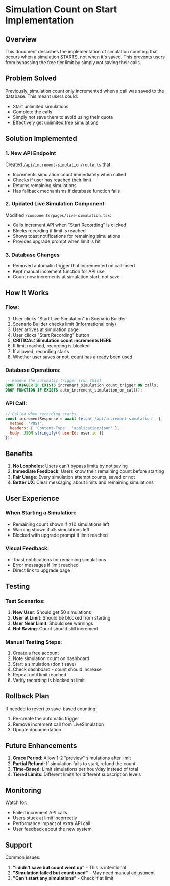 # Simulation Count on Start Implementation

## Overview
This document describes the implementation of simulation counting that occurs when a simulation STARTS, not when it's saved. This prevents users from bypassing the free tier limit by simply not saving their calls.

## Problem Solved
Previously, simulation count only incremented when a call was saved to the database. This meant users could:
- Start unlimited simulations
- Complete the calls
- Simply not save them to avoid using their quota
- Effectively get unlimited free simulations

## Solution Implemented

### 1. New API Endpoint
Created `/api/increment-simulation/route.ts` that:
- Increments simulation count immediately when called
- Checks if user has reached their limit
- Returns remaining simulations
- Has fallback mechanisms if database function fails

### 2. Updated Live Simulation Component
Modified `/components/pages/live-simulation.tsx`:
- Calls increment API when "Start Recording" is clicked
- Blocks recording if limit is reached
- Shows toast notifications for remaining simulations
- Provides upgrade prompt when limit is hit

### 3. Database Changes
- Removed automatic trigger that incremented on call insert
- Kept manual increment function for API use
- Count now increments at simulation start, not save

## How It Works

### Flow:
1. User clicks "Start Live Simulation" in Scenario Builder
2. Scenario Builder checks limit (informational only)
3. User arrives at simulation page
4. User clicks "Start Recording" button
5. **CRITICAL: Simulation count increments HERE**
6. If limit reached, recording is blocked
7. If allowed, recording starts
8. Whether user saves or not, count has already been used

### Database Operations:
```sql
-- Remove the automatic trigger (run this)
DROP TRIGGER IF EXISTS increment_simulation_count_trigger ON calls;
DROP FUNCTION IF EXISTS auto_increment_simulation_on_call();
```

### API Call:
```javascript
// Called when recording starts
const incrementResponse = await fetch('/api/increment-simulation', {
  method: 'POST',
  headers: { 'Content-Type': 'application/json' },
  body: JSON.stringify({ userId: user.id })
});
```

## Benefits

1. **No Loopholes**: Users can't bypass limits by not saving
2. **Immediate Feedback**: Users know their remaining count before starting
3. **Fair Usage**: Every simulation attempt counts, saved or not
4. **Better UX**: Clear messaging about limits and remaining simulations

## User Experience

### When Starting a Simulation:
- Remaining count shown if ≤10 simulations left
- Warning shown if ≤5 simulations left
- Blocked with upgrade prompt if limit reached

### Visual Feedback:
- Toast notifications for remaining simulations
- Error messages if limit reached
- Direct link to upgrade page

## Testing

### Test Scenarios:
1. **New User**: Should get 50 simulations
2. **User at Limit**: Should be blocked from starting
3. **User Near Limit**: Should see warnings
4. **Not Saving**: Count should still increment

### Manual Testing Steps:
1. Create a free account
2. Note simulation count on dashboard
3. Start a simulation (don't save)
4. Check dashboard - count should increase
5. Repeat until limit reached
6. Verify recording is blocked at limit

## Rollback Plan

If needed to revert to save-based counting:
1. Re-create the automatic trigger
2. Remove increment call from LiveSimulation
3. Update documentation

## Future Enhancements

1. **Grace Period**: Allow 1-2 "preview" simulations after limit
2. **Partial Refund**: If simulation fails to start, refund the count
3. **Time-Based**: Limit simulations per hour/day instead of total
4. **Tiered Limits**: Different limits for different subscription levels

## Monitoring

Watch for:
- Failed increment API calls
- Users stuck at limit incorrectly
- Performance impact of extra API call
- User feedback about the new system

## Support

Common issues:
1. **"I didn't save but count went up"** - This is intentional
2. **"Simulation failed but count used"** - May need manual adjustment
3. **"Can't start any simulations"** - Check if at limit 